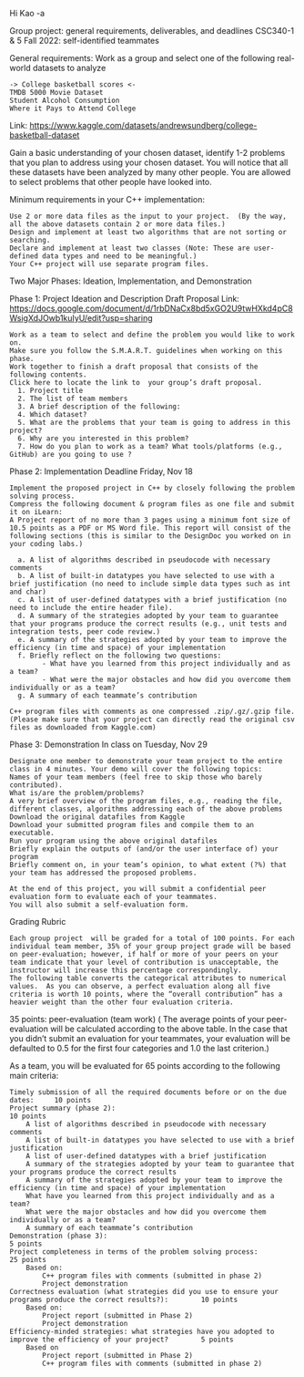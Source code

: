 Hi Kao -a

Group project: general requirements, deliverables, and deadlines
CSC340-1 & 5 Fall 2022: self-identified teammates  

General requirements: 
  Work as a group and select one of the following real-world datasets to analyze 
    
    -> College basketball scores <- 
    TMDB 5000 Movie Dataset
    Student Alcohol Consumption
    Where it Pays to Attend College     
    
  Link: https://www.kaggle.com/datasets/andrewsundberg/college-basketball-dataset

Gain a basic understanding of your chosen dataset, identify 1-2 problems that you plan to address using your chosen dataset. You will notice that all these datasets have been analyzed by many other people.  You are allowed to select problems that other people have looked into.  

Minimum requirements in your C++ implementation:

    Use 2 or more data files as the input to your project.  (By the way, all the above datasets contain 2 or more data files.)
    Design and implement at least two algorithms that are not sorting or searching.   
    Declare and implement at least two classes (Note: These are user-defined data types and need to be meaningful.)       
    Your C++ project will use separate program files. 

Two Major Phases: Ideation, Implementation, and Demonstration

  Phase 1: Project Ideation and Description
  Draft Proposal Link: https://docs.google.com/document/d/1rbDNaCx8bd5xGO2U9twHXkd4pC8WsigXdJOwb1kuIyU/edit?usp=sharing
  
    Work as a team to select and define the problem you would like to work on. 
    Make sure you follow the S.M.A.R.T. guidelines when working on this phase. 
    Work together to finish a draft proposal that consists of the following contents. 
    Click here to locate the link to  your group’s draft proposal.
      1. Project title 
      2. The list of team members 
      3. A brief description of the following:
      4. Which dataset? 
      5. What are the problems that your team is going to address in this project?
      6. Why are you interested in this problem?
      7. How do you plan to work as a team? What tools/platforms (e.g., GitHub) are you going to use ?  
  
  Phase 2: Implementation Deadline Friday, Nov 18
  
    Implement the proposed project in C++ by closely following the problem solving process.
    Compress the following document & program files as one file and submit it on iLearn:  
    A Project report of no more than 3 pages using a minimum font size of 10.5 points as a PDF or MS Word file. This report will consist of the following sections (this is similar to the DesignDoc you worked on in your coding labs.)

      a. A list of algorithms described in pseudocode with necessary comments
      b. A list of built-in datatypes you have selected to use with a brief justification (no need to include simple data types such as int and char)
      c. A list of user-defined datatypes with a brief justification (no need to include the entire header file).
      d. A summary of the strategies adopted by your team to guarantee that your programs produce the correct results (e.g., unit tests and integration tests, peer code review.)
      e. A summary of the strategies adopted by your team to improve the efficiency (in time and space) of your implementation
      f. Briefly reflect on the following two questions:
            - What have you learned from this project individually and as a team?
            - What were the major obstacles and how did you overcome them individually or as a team? 
      g. A summary of each teammate’s contribution
      
    C++ program files with comments as one compressed .zip/.gz/.gzip file. (Please make sure that your project can directly read the original csv files as downloaded from Kaggle.com)

  Phase 3: Demonstration In class on Tuesday, Nov 29
  
    Designate one member to demonstrate your team project to the entire class in 4 minutes. Your demo will cover the following topics:
    Names of your team members (feel free to skip those who barely contributed).
    What is/are the problem/problems?
    A very brief overview of the program files, e.g., reading the file, different classes, algorithms addressing each of the above problems 
    Download the original datafiles from Kaggle
    Download your submitted program files and compile them to an executable. 
    Run your program using the above original datafiles
    Briefly explain the outputs of (and/or the user interface of) your program
    Briefly comment on, in your team’s opinion, to what extent (?%) that your team has addressed the proposed problems.   

    At the end of this project, you will submit a confidential peer evaluation form to evaluate each of your teammates. 
    You will also submit a self-evaluation form. 

Grading Rubric
 
    Each group project  will be graded for a total of 100 points. For each individual team member, 35% of your group project grade will be based on peer-evaluation; however, if half or more of your peers on your team indicate that your level of contribution is unacceptable, the instructor will increase this percentage correspondingly. 
    The following table converts the categorical attributes to numerical values.  As you can observe, a perfect evaluation along all five criteria is worth 10 points, where the “overall contribution” has a heavier weight than the other four evaluation criteria. 

35 points:  peer-evaluation (team work)  ( The average points of your peer-evaluation will be calculated according to the above table.  In the case that you didn’t submit an evaluation for your teammates, your evaluation will be defaulted to 0.5 for the first four categories and 1.0 the last criterion.)  

As a team, you will be evaluated for 65 points according to the following main criteria:
    
    Timely submission of all the required documents before or on the due dates:     10 points  
    Project summary (phase 2):                                                      10 points
        A list of algorithms described in pseudocode with necessary comments
        A list of built-in datatypes you have selected to use with a brief justification
        A list of user-defined datatypes with a brief justification
        A summary of the strategies adopted by your team to guarantee that your programs produce the correct results
        A summary of the strategies adopted by your team to improve the efficiency (in time and space) of your implementation
        What have you learned from this project individually and as a team? 
        What were the major obstacles and how did you overcome them individually or as a team?
        A summary of each teammate’s contribution
    Demonstration (phase 3):                                                    5 points      
    Project completeness in terms of the problem solving process:                             25 points
        Based on:
            C++ program files with comments (submitted in phase 2)
            Project demonstration
    Correctness evaluation (what strategies did you use to ensure your programs produce the correct results?):        10 points
        Based on:
            Project report (submitted in Phase 2)
            Project demonstration 
    Efficiency-minded strategies: what strategies have you adopted to improve the efficiency of your project?        5 points   
        Based on  
            Project report (submitted in Phase 2)
            C++ program files with comments (submitted in phase 2)



